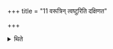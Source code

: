+++
title = "11 वरूत्रिन् त्वष्टुरिति दक्षिणत"

+++

<details><summary>थिते</summary>

वरूत्रिं त्वष्टुरिति दक्षिणत उदीचीनं वृष्णेः ११
</details>
